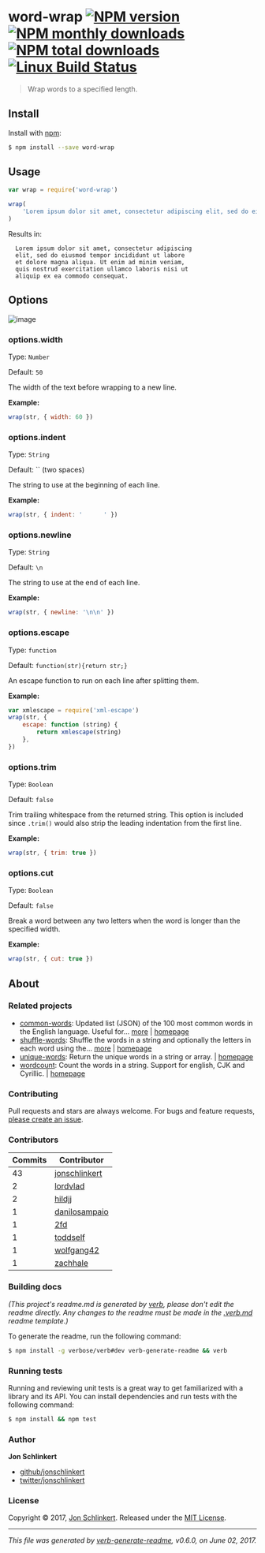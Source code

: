 # word-wrap [![NPM version](https://img.shields.io/npm/v/word-wrap.svg?style=flat)](https://www.npmjs.com/package/word-wrap) [![NPM monthly downloads](https://img.shields.io/npm/dm/word-wrap.svg?style=flat)](https://npmjs.org/package/word-wrap) [![NPM total downloads](https://img.shields.io/npm/dt/word-wrap.svg?style=flat)](https://npmjs.org/package/word-wrap) [![Linux Build Status](https://img.shields.io/travis/jonschlinkert/word-wrap.svg?style=flat&label=Travis)](https://travis-ci.org/jonschlinkert/word-wrap)

> Wrap words to a specified length.

## Install

Install with [npm](https://www.npmjs.com/):

```sh
$ npm install --save word-wrap
```

## Usage

```js
var wrap = require('word-wrap')

wrap(
    'Lorem ipsum dolor sit amet, consectetur adipiscing elit, sed do eiusmod tempor incididunt ut labore et dolore magna aliqua. Ut enim ad minim veniam, quis nostrud exercitation ullamco laboris nisi ut aliquip ex ea commodo consequat.',
)
```

Results in:

```
  Lorem ipsum dolor sit amet, consectetur adipiscing
  elit, sed do eiusmod tempor incididunt ut labore
  et dolore magna aliqua. Ut enim ad minim veniam,
  quis nostrud exercitation ullamco laboris nisi ut
  aliquip ex ea commodo consequat.
```

## Options

![image](https://cloud.githubusercontent.com/assets/383994/6543728/7a381c08-c4f6-11e4-8b7d-b6ba197569c9.png)

### options.width

Type: `Number`

Default: `50`

The width of the text before wrapping to a new line.

**Example:**

```js
wrap(str, { width: 60 })
```

### options.indent

Type: `String`

Default: `` (two spaces)

The string to use at the beginning of each line.

**Example:**

```js
wrap(str, { indent: '      ' })
```

### options.newline

Type: `String`

Default: `\n`

The string to use at the end of each line.

**Example:**

```js
wrap(str, { newline: '\n\n' })
```

### options.escape

Type: `function`

Default: `function(str){return str;}`

An escape function to run on each line after splitting them.

**Example:**

```js
var xmlescape = require('xml-escape')
wrap(str, {
    escape: function (string) {
        return xmlescape(string)
    },
})
```

### options.trim

Type: `Boolean`

Default: `false`

Trim trailing whitespace from the returned string. This option is included since `.trim()` would also strip the leading indentation from the first line.

**Example:**

```js
wrap(str, { trim: true })
```

### options.cut

Type: `Boolean`

Default: `false`

Break a word between any two letters when the word is longer than the specified width.

**Example:**

```js
wrap(str, { cut: true })
```

## About

### Related projects

-   [common-words](https://www.npmjs.com/package/common-words): Updated list (JSON) of the 100 most common words in the English language. Useful for… [more](https://github.com/jonschlinkert/common-words) | [homepage](https://github.com/jonschlinkert/common-words 'Updated list (JSON) of the 100 most common words in the English language. Useful for excluding these words from arrays.')
-   [shuffle-words](https://www.npmjs.com/package/shuffle-words): Shuffle the words in a string and optionally the letters in each word using the… [more](https://github.com/jonschlinkert/shuffle-words) | [homepage](https://github.com/jonschlinkert/shuffle-words 'Shuffle the words in a string and optionally the letters in each word using the Fisher-Yates algorithm. Useful for creating test fixtures, benchmarking samples, etc.')
-   [unique-words](https://www.npmjs.com/package/unique-words): Return the unique words in a string or array. | [homepage](https://github.com/jonschlinkert/unique-words 'Return the unique words in a string or array.')
-   [wordcount](https://www.npmjs.com/package/wordcount): Count the words in a string. Support for english, CJK and Cyrillic. | [homepage](https://github.com/jonschlinkert/wordcount 'Count the words in a string. Support for english, CJK and Cyrillic.')

### Contributing

Pull requests and stars are always welcome. For bugs and feature requests, [please create an issue](../../issues/new).

### Contributors

| **Commits** | **Contributor**                                   |
| ----------- | ------------------------------------------------- |
| 43          | [jonschlinkert](https://github.com/jonschlinkert) |
| 2           | [lordvlad](https://github.com/lordvlad)           |
| 2           | [hildjj](https://github.com/hildjj)               |
| 1           | [danilosampaio](https://github.com/danilosampaio) |
| 1           | [2fd](https://github.com/2fd)                     |
| 1           | [toddself](https://github.com/toddself)           |
| 1           | [wolfgang42](https://github.com/wolfgang42)       |
| 1           | [zachhale](https://github.com/zachhale)           |

### Building docs

_(This project's readme.md is generated by [verb](https://github.com/verbose/verb-generate-readme), please don't edit the readme directly. Any changes to the readme must be made in the [.verb.md](.verb.md) readme template.)_

To generate the readme, run the following command:

```sh
$ npm install -g verbose/verb#dev verb-generate-readme && verb
```

### Running tests

Running and reviewing unit tests is a great way to get familiarized with a library and its API. You can install dependencies and run tests with the following command:

```sh
$ npm install && npm test
```

### Author

**Jon Schlinkert**

-   [github/jonschlinkert](https://github.com/jonschlinkert)
-   [twitter/jonschlinkert](https://twitter.com/jonschlinkert)

### License

Copyright © 2017, [Jon Schlinkert](https://github.com/jonschlinkert).
Released under the [MIT License](LICENSE).

---

_This file was generated by [verb-generate-readme](https://github.com/verbose/verb-generate-readme), v0.6.0, on June 02, 2017._

